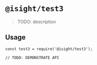 # `@isight/test3`

> TODO: description

## Usage

```
const test3 = require('@isight/test3');

// TODO: DEMONSTRATE API
```
